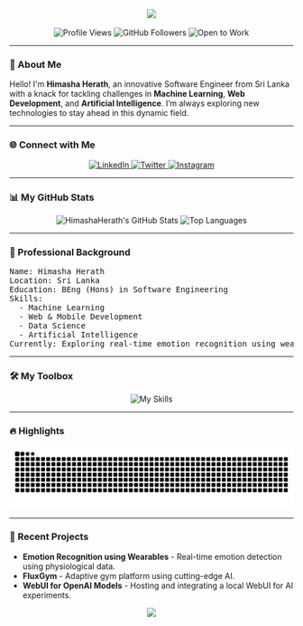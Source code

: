 <p align="center">
  <img src="https://capsule-render.vercel.app/api?type=waving&color=gradient&height=100&section=header&text=Himasha%20Herath&desc=Innovative%20Software%20Engineer&fontSize=40&animation=fadeIn"/>
</p>

<p align="center">
  <img src="https://komarev.com/ghpvc/?username=HimashaHerath&style=flat-square" alt="Profile Views"/>
  <img src="https://img.shields.io/github/followers/HimashaHerath?label=Followers" alt="GitHub Followers"/>
  <img src="https://img.shields.io/badge/-Open%20to%20Work-success?style=flat-square" alt="Open to Work"/>
</p>

<hr>

<h3>👋 About Me</h3>
<p>Hello! I'm <b>Himasha Herath</b>, an innovative Software Engineer from Sri Lanka with a knack for tackling challenges in <b>Machine Learning</b>, <b>Web Development</b>, and <b>Artificial Intelligence</b>. I’m always exploring new technologies to stay ahead in this dynamic field.</p>

<hr>

<h3>🌐 Connect with Me</h3>
<p align="center">
  <a href="https://www.linkedin.com/in/himasha-herath" target="_blank">
    <img src="https://img.shields.io/badge/LinkedIn-%230077B5.svg?&style=for-the-badge&logo=linkedin&logoColor=white" alt="LinkedIn"/>
  </a>
  <a href="https://twitter.com/himasha_herath" target="_blank">
    <img src="https://img.shields.io/badge/Twitter-%231DA1F2.svg?&style=for-the-badge&logo=twitter&logoColor=white" alt="Twitter"/>
  </a>
  <a href="https://www.instagram.com/himasha_47__/" target="_blank">
    <img src="https://img.shields.io/badge/Instagram-%23E4405F.svg?&style=for-the-badge&logo=instagram&logoColor=white" alt="Instagram"/>
  </a>
</p>

<hr>

<h3>📊 My GitHub Stats</h3>
<p align="center">
  <img src="https://github-readme-stats-himashas-projects.vercel.app/api?username=HimashaHerath&show_icons=true&theme=algolia" alt="HimashaHerath's GitHub Stats" width="400"/>
  <img src="https://github-readme-stats-himashas-projects.vercel.app/api/top-langs/?username=HimashaHerath&layout=compact&theme=algolia" alt="Top Languages" width="400"/>
</p>

<hr>

<h3>💼 Professional Background</h3>
<pre>
Name: Himasha Herath
Location: Sri Lanka
Education: BEng (Hons) in Software Engineering
Skills:
  - Machine Learning
  - Web & Mobile Development
  - Data Science
  - Artificial Intelligence
Currently: Exploring real-time emotion recognition using wearables
</pre>

<hr>

<h3>🛠️ My Toolbox</h3>
<p align="center">
  <img src="https://skillicons.dev/icons?i=python,react,nodejs,flask,tensorflow,docker,git,html,css,js" alt="My Skills" />
</p>

<hr>

<h3>🔥 Highlights</h3>
<p align="center">
  <img src="https://github.com/HimashaHerath/HimashaHerath/blob/output/github-contribution-grid-snake.svg" alt="Snake Game Commits"/>
</p>

<hr>

<h3>📂 Recent Projects</h3>
<ul>
  <li><b>Emotion Recognition using Wearables</b> - Real-time emotion detection using physiological data.</li>
  <li><b>FluxGym</b> - Adaptive gym platform using cutting-edge AI.</li>
  <li><b>WebUI for OpenAI Models</b> - Hosting and integrating a local WebUI for AI experiments.</li>
</ul>

<p align="center">
  <img src="https://capsule-render.vercel.app/api?type=waving&color=gradient&height=100&section=footer"/>
</p>
